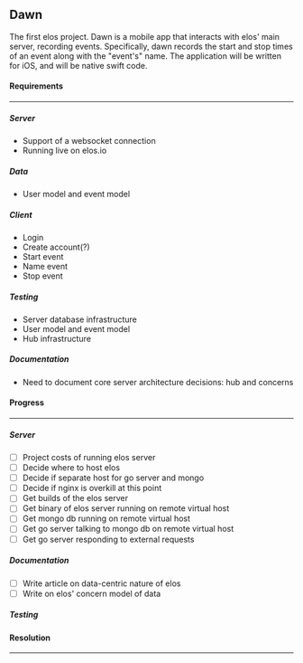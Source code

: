 Dawn
----

The first elos project. Dawn is a mobile app that interacts with elos' main server, recording events. Specifically, dawn records the start and stop times of an event along with the "event's" name. The application will be written for iOS, and will be native swift code.

#### Requirements
-----------------
##### Server
 * Support of a websocket connection
 * Running live on elos.io

##### Data
 * User model and event model

##### Client
 * Login
 * Create account(?)
 * Start event
 * Name event
 * Stop event

##### Testing
 * Server database infrastructure
 * User model and event model
 * Hub infrastructure

##### Documentation
 * Need to document core server architecture decisions: hub and concerns

#### Progress
-------------
##### Server
- [ ] Project costs of running elos server
- [ ] Decide where to host elos
- [ ] Decide if separate host for go server and mongo
- [ ] Decide if nginx is overkill at this point
- [ ] Get builds of the elos server
- [ ] Get binary of elos server running on remote virtual host
- [ ] Get mongo db running on remote virtual host
- [ ] Get go server talking to mongo db on remote virtual host
- [ ] Get go server responding to external requests

##### Documentation
- [ ] Write article on data-centric nature of elos
- [ ] Write on elos' concern model of data

##### Testing

#### Resolution
---------------
